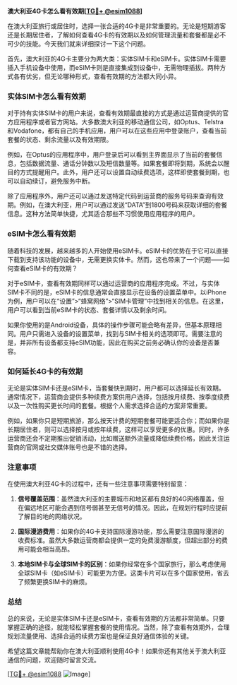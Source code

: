 **澳大利亚4G卡怎么看有效期[[TG💪+ @esim1088](https://t.me/s/esim1088)]**

在澳大利亚旅行或居住时，选择一张合适的4G卡是非常重要的。无论是短期游客还是长期居住者，了解如何查看4G卡的有效期以及如何管理流量和套餐都是必不可少的技能。今天我们就来详细探讨一下这个问题。

首先，澳大利亚的4G卡主要分为两大类：实体SIM卡和eSIM卡。实体SIM卡需要插入手机设备中使用，而eSIM卡则是直接集成到设备中，无需物理插拔。两种方式各有优劣，但无论哪种形式，查看有效期的方法都大同小异。

### 实体SIM卡怎么看有效期

对于持有实体SIM卡的用户来说，查看有效期最直接的方式是通过运营商提供的官方应用程序或者官方网站。大多数澳大利亚的移动通信公司，如Optus、Telstra和Vodafone，都有自己的手机应用，用户可以在这些应用中登录账户，查看当前套餐的状态、剩余流量以及有效期限。

例如，在Optus的应用程序中，用户登录后可以看到主界面显示了当前的套餐信息，包括数据流量、通话分钟数以及短信数量等。如果套餐即将到期，系统会以醒目的方式提醒用户。此外，用户还可以设置自动续费选项，这样即使套餐到期，也可以自动续订，避免服务中断。

除了应用程序外，用户还可以通过发送特定代码到运营商的服务号码来查询有效期。例如，在澳大利亚，用户可以通过发送“DATA”到1800号码来获取详细的套餐信息。这种方法简单快捷，尤其适合那些不习惯使用应用程序的用户。

### eSIM卡怎么看有效期

随着科技的发展，越来越多的人开始使用eSIM卡。eSIM卡的优势在于它可以直接下载到支持该功能的设备中，无需更换实体卡。然而，这也带来了一个问题——如何查看eSIM卡的有效期？

对于eSIM卡，查看有效期同样可以通过运营商的应用程序完成。不过，与实体SIM卡不同的是，eSIM卡的信息通常会直接显示在设备的设置菜单中。以iPhone为例，用户可以在“设置”>“蜂窝网络”>“SIM卡管理”中找到相关的信息。在这里，用户可以看到当前eSIM卡的状态、套餐详情以及剩余时间。

如果你使用的是Android设备，具体的操作步骤可能会略有差异，但基本原理相同。用户只需进入设备的设置菜单，找到与SIM卡相关的选项即可。需要注意的是，并非所有设备都支持eSIM功能，因此在购买之前务必确认你的设备是否兼容。

### 如何延长4G卡的有效期

无论是实体SIM卡还是eSIM卡，当套餐快到期时，用户都可以选择延长有效期。通常情况下，运营商会提供多种续费方案供用户选择，包括按月续费、按季度续费以及一次性购买更长时间的套餐。根据个人需求选择合适的方案非常重要。

例如，如果你只是短期旅游，那么按天计费的短期套餐可能更适合你；而如果你是长期居住者，则可以选择按月或按年续费，这样可以享受更多的优惠。同时，许多运营商还会不定期推出促销活动，比如赠送额外流量或降低续费价格，因此关注运营商的官网或社交媒体账号也是不错的选择。

### 注意事项

在使用澳大利亚4G卡的过程中，还有一些注意事项需要特别留意：

1. **信号覆盖范围**：虽然澳大利亚的主要城市和地区都有良好的4G网络覆盖，但在偏远地区可能会遇到信号弱甚至无信号的情况。因此，在规划行程时应提前了解目的地的网络状况。
   
2. **国际漫游费用**：如果你的4G卡支持国际漫游功能，那么需要注意国际漫游的收费标准。虽然大多数运营商都会提供一定的免费漫游额度，但超出部分的费用可能会相当高昂。

3. **本地SIM卡与全球SIM卡的区别**：如果你经常在多个国家旅行，那么考虑使用全球SIM卡（如eSIM卡）可能更为方便。这类卡片可以在多个国家使用，省去了频繁更换SIM卡的麻烦。

### 总结

总的来说，无论是实体SIM卡还是eSIM卡，查看有效期的方法都非常简单。只要掌握正确的途径，就能轻松掌握套餐的使用情况。当然，除了查看有效期外，合理规划流量使用、选择合适的续费方案也是保证良好通信体验的关键。

希望这篇文章能帮助你在澳大利亚顺利使用4G卡！如果你还有其他关于澳大利亚通信的问题，欢迎随时留言交流。

[[TG💪+ @esim1088](https://t.me/s/esim1088) ![Image](https://i.postimg.cc/4NQfJmqS/Snipaste-2025-05-13-00-14-12.png)]
